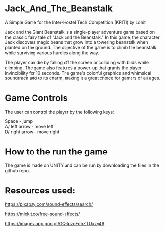 # Jack_And_The_Beanstalk
A Simple Game for the Inter-Hostel Tech Competition (KRITI) by Lohit

Jack and the Giant Beanstalk is a single-player adventure game based on the classic fairy tale of "Jack and the Beanstalk." In this game, the character Jack discovers magic beans that grow into a towering beanstalk when planted on the ground. The objective of the game is to climb the beanstalk while surviving various hurdles along the way.

The player can die by falling off the screen or colliding with birds while climbing. The game also features a power-up that grants the player invincibility for 10 seconds. The game's colorful graphics and whimsical soundtrack add to its charm, making it a great choice for gamers of all ages.

# Game Controls

The user can control the player by the following keys:  

Space - jump  
A/ left arrow - move left  
D/ right arrow - move right

# How to the run the game

The game is made on UNITY and can be run by downloading the files in the github repo.


# Resources used:  

https://pixabay.com/sound-effects/search/  

https://mixkit.co/free-sound-effects/  

https://images.app.goo.gl/GQ6pzoFdnZTUxzy49

